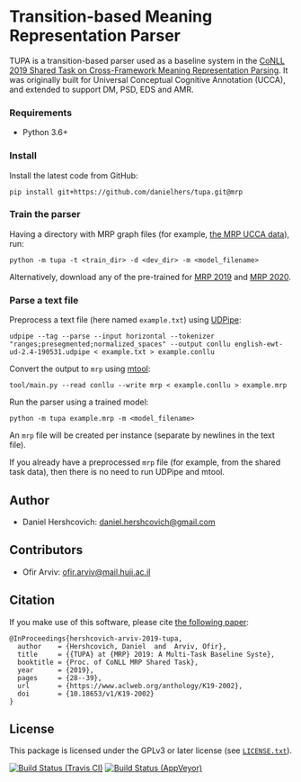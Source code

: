 Transition-based Meaning Representation Parser
==============================================
TUPA is a transition-based parser used as a baseline system in the
[CoNLL 2019 Shared Task on Cross-Framework Meaning Representation Parsing](http://mrp.nlpl.eu/).
It was originally built for Universal Conceptual Cognitive Annotation (UCCA),
and extended to support DM, PSD, EDS and AMR.

### Requirements
* Python 3.6+

### Install

Install the latest code from GitHub:

    pip install git+https://github.com/danielhers/tupa.git@mrp

### Train the parser

Having a directory with MRP graph files
(for example, [the MRP UCCA data](http://svn.nlpl.eu/mrp/2019/public/ucca.tgz)),
run:

    python -m tupa -t <train_dir> -d <dev_dir> -m <model_filename>

Alternatively, download any of the pre-trained for [MRP 2019](https://github.com/danielhers/tupa/releases/tag/mrp2019) and [MRP 2020](https://github.com/danielhers/tupa/releases/tag/mrp2020).

### Parse a text file

Preprocess a text file (here named `example.txt`) using [UDPipe](http://ufal.mff.cuni.cz/udpipe):

    udpipe --tag --parse --input horizontal --tokenizer "ranges;presegmented;normalized_spaces" --output conllu english-ewt-ud-2.4-190531.udpipe < example.txt > example.conllu

Convert the output to `mrp` using [mtool](https://github.com/cfmrp/mtool):
    
    tool/main.py --read conllu --write mrp < example.conllu > example.mrp

Run the parser using a trained model:

    python -m tupa example.mrp -m <model_filename>

An `mrp` file will be created per instance (separate by newlines in the text file).

If you already have a preprocessed `mrp` file (for example, from the shared task data), then there is no need to run UDPipe and mtool.

Author
------
* Daniel Hershcovich: daniel.hershcovich@gmail.com

Contributors
------------
* Ofir Arviv: ofir.arviv@mail.huji.ac.il


Citation
--------
If you make use of this software, please cite [the following paper](https://www.aclweb.org/anthology/K19-2002):

    @InProceedings{hershcovich-arviv-2019-tupa,
      author    = {Hershcovich, Daniel  and  Arviv, Ofir},
      title     = {{TUPA} at {MRP} 2019: A Multi-Task Baseline Syste},
      booktitle = {Proc. of CoNLL MRP Shared Task},
      year      = {2019},
      pages     = {28--39},
      url       = {https://www.aclweb.org/anthology/K19-2002},
      doi       = {10.18653/v1/K19-2002}
    }


License
-------
This package is licensed under the GPLv3 or later license (see [`LICENSE.txt`](LICENSE.txt)).


[![Build Status (Travis CI)](https://travis-ci.com/danielhers/tupa.svg?branch=mrp)](https://travis-ci.com/danielhers/tupa)
[![Build Status (AppVeyor)](https://ci.appveyor.com/api/projects/status/github/danielhers/tupa/branch/mrp?svg=true)](https://ci.appveyor.com/project/danielh/tupa/branch/mrp)
